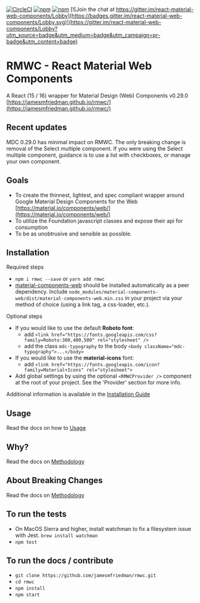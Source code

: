 [![CircleCI](https://circleci.com/gh/jamesmfriedman/rmwc/tree/master.svg?style=shield)](https://circleci.com/gh/jamesmfriedman/rmwc/tree/master)
[![npm](https://img.shields.io/npm/v/rmwc.svg)]()
[![npm](https://img.shields.io/npm/l/rmwc.svg)]()
[![Join the chat at https://gitter.im/react-material-web-components/Lobby](https://badges.gitter.im/react-material-web-components/Lobby.svg)](https://gitter.im/react-material-web-components/Lobby?utm_source=badge&utm_medium=badge&utm_campaign=pr-badge&utm_content=badge)

# RMWC - React Material Web Components

A React (15 / 16) wrapper for Material Design (Web) Components v0.29.0
[https://jamesmfriedman.github.io/rmwc/](https://jamesmfriedman.github.io/rmwc/)

## Recent updates

MDC 0.29.0 has minimal impact on RMWC. The only breaking change is removal of the Select multiple component. If you were using the Select multiple component, guidance is to use a list with checkboxes, or manage your own component.

## Goals

* To create the thinnest, lightest, and spec compliant wrapper around Google
  Material Design Components for the Web
  [https://material.io/components/web/](https://material.io/components/web/)
* To utilize the Foundation javascript classes and expose their api for
  consumption
* To be as unobtrusive and sensible as possible.

## Installation

Required steps

* `npm i rmwc --save` or `yarn add rmwc`
* [material-components-web](https://github.com/material-components/material-components-web) should be installed automatically as a peer dependency. Include `node_modules/material-components-web/dist/material-components-web.min.css` in your project via your method of choice (using a link tag, a css-loader, etc.).

Optional steps

* If you would like to use the default **Roboto font**:
  * add `<link href="https://fonts.googleapis.com/css?family=Roboto:300,400,500" rel="stylesheet" />`
  * add the class `mdc-typography` to the body `<body className="mdc-typography">...</body>`
* If you would like to use the **material-icons** font:
  * add `<link href="https://fonts.googleapis.com/icon?family=Material+Icons" rel="stylesheet">`
* Add global settings by using the optional `<RMWCProvider />` component at the root of your project. See the 'Provider' section for more info.

Additional information is available in the [Installation Guide](https://jamesmfriedman.github.io/rmwc/installation)

## Usage

Read the docs on how to [Usage](https://jamesmfriedman.github.io/rmwc/usage)

## Why?

Read the docs on [Methodology](https://jamesmfriedman.github.io/rmwc/methodology)

## About Breaking Changes

Read the docs on [Methodology](https://jamesmfriedman.github.io/rmwc/methodology)

## To run the tests

* On MacOS Sierra and higher, install watchman to fix a filesystem issue with
  Jest. `brew install watchman`
* `npm test`

## To run the docs / contribute

* `git clone https://github.com/jamesmfriedman/rmwc.git`
* `cd rmwc`
* `npm install`
* `npm start`
